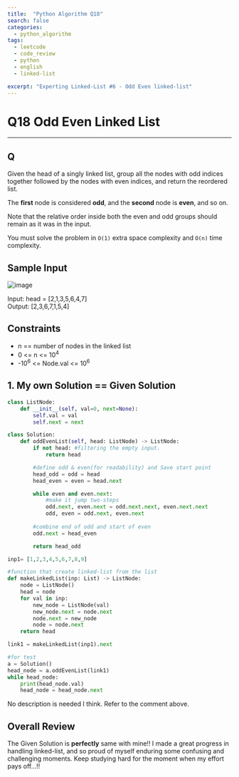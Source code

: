 ```yaml
---
title:  "Python Algorithm Q18"
search: false
categories: 
  - python_algorithm
tags:
  - leetcode
  - code_review
  - python
  - english
  - linked-list

excerpt: "Experting Linked-List #6 - Odd Even linked-list"
---
```


# Q18 Odd Even Linked List
___

## Q

Given the head of a singly linked list, group all the nodes with odd indices together followed by the nodes with even indices, and return the reordered list.  

The __first__ node is considered __odd__, and the __second__ node is __even__, and so on.  

Note that the relative order inside both the even and odd groups should remain as it was in the input.  

You must solve the problem in `O(1)` extra space complexity and `O(n)` time complexity.  

## Sample Input

![image](https://user-images.githubusercontent.com/68508521/146664857-2572d55f-3857-4e54-9a8d-4a86836fd6f9.png)  

Input: head = [2,1,3,5,6,4,7]  
Output: [2,3,6,7,1,5,4]

## Constraints
- n == number of nodes in the linked list
- 0 <= n <= 10<sup>4</sup>
- -10<sup>6</sup> <= Node.val <= 10<sup>6</sup>


## 1. My own Solution == Given Solution

```py
class ListNode:
    def __init__(self, val=0, next=None):
        self.val = val
        self.next = next

class Solution:
    def oddEvenList(self, head: ListNode) -> ListNode:
        if not head: #filtering the empty input.
            return head

        #define odd & even(for readability) and Save start point
        head_odd = odd = head 
        head_even = even = head.next

        while even and even.next:
            #make it jump two-steps
            odd.next, even.next = odd.next.next, even.next.next
            odd, even = odd.next, even.next
        
        #combine end of odd and start of even
        odd.next = head_even

        return head_odd
```
```py
inp1= [1,2,3,4,5,6,7,8,9]

#function that create linked-list from the list
def makeLinkedList(inp: List) -> ListNode: 
    node = ListNode()
    head = node
    for val in inp:
        new_node = ListNode(val)
        new_node.next = node.next
        node.next = new_node
        node = node.next
    return head

link1 = makeLinkedList(inp1).next

#for test
a = Solution()
head_node = a.oddEvenList(link1)
while head_node:
    print(head_node.val)
    head_node = head_node.next
```

No description is needed I think. Refer to the comment above.  

## Overall Review

The Given Solution is __perfectly__ same with mine!! I made a great progress in handling linked-list, and so proud of myself enduring some confusing and challenging moments. Keep studying hard for the moment when my effort pays off...!!
